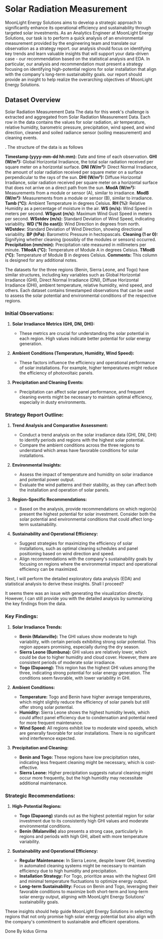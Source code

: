 # Solar Radiation Measurement

MoonLight Energy Solutions aims to develop a strategic approach to significantly enhance its operational efficiency and sustainability through targeted solar investments. As an Analytics Engineer at MoonLight Energy Solutions, our task is to perform a quick analysis of an environmental measurement provided by the engineering team and translate our observation as a strategy report. our analysis should focus on identifying key trends and learn valuable insights that will support your data-driven case - our recommendation based on the statistical analysis and EDA. In particular, our analysis and recommendation must present a strategy focusing on identifying high-potential regions for solar installation that align with the company's long-term sustainability goals. our report should provide an insight to help realize the overarching objectives of MoonLight Energy Solutions.

## Dataset Overview

Solar Radiation Measurement Data
The data for this week's challenge is extracted and aggregated from Solar Radiation Measurement Data. Each row in the data contains the values for solar radiation, air temperature, relative humidity, barometric pressure, precipitation, wind speed, and wind direction, cleaned and soiled radiance sensor (soiling measurement) and cleaning events.

. The structure of the data is as follows

**Timestamp (yyyy-mm-dd hh:mm):** Date and time of each observation.
**GHI (W/m²):** Global Horizontal Irradiance, the total solar radiation received per square meter on a horizontal surface.
**DNI (W/m²):** Direct Normal Irradiance, the amount of solar radiation received per square meter on a surface perpendicular to the rays of the sun.
**DHI (W/m²):** Diffuse Horizontal Irradiance, solar radiation received per square meter on a horizontal surface that does not arrive on a direct path from the sun.
**ModA (W/m²):** Measurements from a module or sensor (A), similar to irradiance.
**ModB (W/m²):** Measurements from a module or sensor (B), similar to irradiance.
**Tamb (°C):** Ambient Temperature in degrees Celsius.
**RH (%):** Relative Humidity as a percentage of moisture in the air.
**WS (m/s):** Wind Speed in meters per second.
**WSgust (m/s):** Maximum Wind Gust Speed in meters per second.
**WSstdev (m/s):** Standard Deviation of Wind Speed, indicating variability.
**WD (°N (to east)):** Wind Direction in degrees from north.
**WDstdev:** Standard Deviation of Wind Direction, showing directional variability.
**BP (hPa):** Barometric Pressure in hectopascals.
**Cleaning (1 or 0):** Signifying whether cleaning (possibly of the modules or sensors) occurred.
**Precipitation (mm/min):** Precipitation rate measured in millimeters per minute.
**TModA (°C):** Temperature of Module A in degrees Celsius.
**TModB (°C):** Temperature of Module B in degrees Celsius.
**Comments:** This column is designed for any additional notes.

The datasets for the three regions (Benin, Sierra Leone, and Togo) have similar structures, including key variables such as Global Horizontal Irradiance (GHI), Direct Normal Irradiance (DNI), Diffuse Horizontal Irradiance (DHI), ambient temperature, relative humidity, wind speed, and others. Each dataset contains timestamped observations that can be used to assess the solar potential and environmental conditions of the respective regions.

### Initial Observations:

1. **Solar Irradiance Metrics (GHI, DNI, DHI):**

   - These metrics are crucial for understanding the solar potential in each region. High values indicate better potential for solar energy generation.

2. **Ambient Conditions (Temperature, Humidity, Wind Speed):**

   - These factors influence the efficiency and operational performance of solar installations. For example, higher temperatures might reduce the efficiency of photovoltaic panels.

3. **Precipitation and Cleaning Events:**
   - Precipitation can affect solar panel performance, and frequent cleaning events might be necessary to maintain optimal efficiency, especially in dusty environments.

### Strategy Report Outline:

1. **Trend Analysis and Comparative Assessment:**

   - Conduct a trend analysis on the solar irradiance data (GHI, DNI, DHI) to identify periods and regions with the highest solar potential.
   - Compare the ambient conditions across the three regions to understand which areas have favorable conditions for solar installations.

2. **Environmental Insights:**

   - Assess the impact of temperature and humidity on solar irradiance and potential power output.
   - Evaluate the wind patterns and their stability, as they can affect both the installation and operation of solar panels.

3. **Region-Specific Recommendations:**

   - Based on the analysis, provide recommendations on which region(s) present the highest potential for solar investment. Consider both the solar potential and environmental conditions that could affect long-term sustainability.

4. **Sustainability and Operational Efficiency:**
   - Suggest strategies for maximizing the efficiency of solar installations, such as optimal cleaning schedules and panel positioning based on wind direction and speed.
   - Align recommendations with the company's sustainability goals by focusing on regions where the environmental impact and operational efficiency can be maximized.

Next, I will perform the detailed exploratory data analysis (EDA) and statistical analysis to derive these insights. Shall I proceed?

It seems there was an issue with generating the visualization directly. However, I can still provide you with the detailed analysis by summarizing the key findings from the data.

### Key Findings:

1. **Solar Irradiance Trends:**

   - **Benin (Malanville):** The GHI values show moderate to high variability, with certain periods exhibiting strong solar potential. This region appears promising, especially during the dry season.
   - **Sierra Leone (Bumbuna):** GHI values are relatively lower, which could be due to higher humidity and cloud cover. However, there are consistent periods of moderate solar irradiance.
   - **Togo (Dapaong):** This region has the highest GHI values among the three, indicating strong potential for solar energy generation. The conditions seem favorable, with lower variability in GHI.

2. **Ambient Conditions:**

   - **Temperature:** Togo and Benin have higher average temperatures, which might slightly reduce the efficiency of solar panels but still offer strong solar potential.
   - **Humidity:** Sierra Leone shows the highest humidity levels, which could affect panel efficiency due to condensation and potential need for more frequent maintenance.
   - **Wind Speed:** All regions exhibit low to moderate wind speeds, which are generally favorable for solar installations. There is no significant wind interference expected.

3. **Precipitation and Cleaning:**
   - **Benin and Togo:** These regions have low precipitation rates, indicating less frequent cleaning might be necessary, which is cost-effective.
   - **Sierra Leone:** Higher precipitation suggests natural cleaning might occur more frequently, but the high humidity may necessitate additional maintenance.

### Strategic Recommendations:

1. **High-Potential Regions:**

   - **Togo (Dapaong)** stands out as the highest potential region for solar investment due to its consistently high GHI values and moderate environmental conditions.
   - **Benin (Malanville)** also presents a strong case, particularly in regions and periods with high GHI, albeit with more temperature variability.

2. **Sustainability and Operational Efficiency:**
   - **Regular Maintenance:** In Sierra Leone, despite lower GHI, investing in automated cleaning systems might be necessary to maintain efficiency due to high humidity and precipitation.
   - **Installation Strategy:** For Togo, prioritize areas with the highest GHI and minimal temperature fluctuations to optimize energy output.
   - **Long-term Sustainability:** Focus on Benin and Togo, leveraging their favorable conditions to maximize both short-term and long-term solar energy output, aligning with MoonLight Energy Solutions' sustainability goals.

These insights should help guide MoonLight Energy Solutions in selecting regions that not only promise high solar energy potential but also align with the company's commitment to sustainable and efficient operations.

Done By kidus Girma
